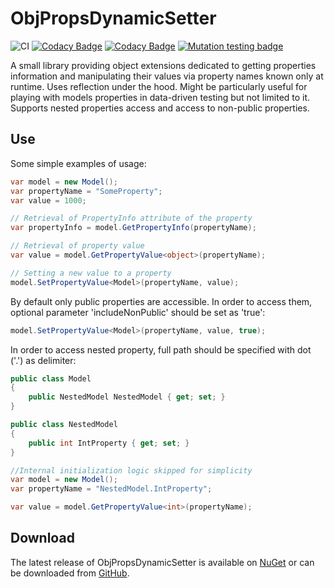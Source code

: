 # ObjPropsDynamicSetter

![CI](https://github.com/Molnix888/obj-props-dynamic-setter/workflows/CI/badge.svg) [![Codacy Badge](https://app.codacy.com/project/badge/Coverage/409ed4fb783142a397248831005bae74)](https://www.codacy.com/manual/Molnix888/obj-props-dynamic-setter/dashboard?utm_source=github.com&utm_medium=referral&utm_content=Molnix888/obj-props-dynamic-setter&utm_campaign=Badge_Coverage) [![Codacy Badge](https://api.codacy.com/project/badge/Grade/319a54202e8945e287b52b5ad2b8b9e0)](https://app.codacy.com/manual/Molnix888/obj-props-dynamic-setter?utm_source=github.com&utm_medium=referral&utm_content=Molnix888/obj-props-dynamic-setter&utm_campaign=Badge_Grade_Settings) [![Mutation testing badge](https://img.shields.io/endpoint?style=flat&url=https%3A%2F%2Fbadge-api.stryker-mutator.io%2Fgithub.com%2FMolnix888%2Fobj-props-dynamic-setter%2Fmaster)](https://dashboard.stryker-mutator.io/reports/github.com/Molnix888/obj-props-dynamic-setter/master)

A small library providing object extensions dedicated to getting properties information and manipulating their values via property names known only at runtime. Uses reflection under the hood. Might be particularly useful for playing with models properties in data-driven testing but not limited to it. Supports nested properties access and access to non-public properties.

## Use

Some simple examples of usage:

```csharp
var model = new Model();
var propertyName = "SomeProperty";
var value = 1000;

// Retrieval of PropertyInfo attribute of the property
var propertyInfo = model.GetPropertyInfo(propertyName);

// Retrieval of property value
var value = model.GetPropertyValue<object>(propertyName);

// Setting a new value to a property
model.SetPropertyValue<Model>(propertyName, value);
```

By default only public properties are accessible. In order to access them, optional parameter 'includeNonPublic' should be set as 'true':

```csharp
model.SetPropertyValue<Model>(propertyName, value, true);
```

In order to access nested property, full path should be specified with dot ('.') as delimiter:

```csharp
public class Model
{
    public NestedModel NestedModel { get; set; }
}

public class NestedModel
{
    public int IntProperty { get; set; }
}

//Internal initialization logic skipped for simplicity
var model = new Model();
var propertyName = "NestedModel.IntProperty";

var value = model.GetPropertyValue<int>(propertyName);
```

## Download

The latest release of ObjPropsDynamicSetter is available on [NuGet](https://www.nuget.org/packages/ObjPropsDynamicSetter/) or can be downloaded from [GitHub](https://github.com/Molnix888/obj-props-dynamic-setter/packages).
